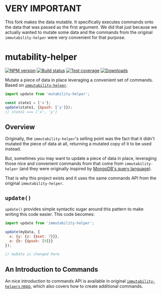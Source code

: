 # VERY IMPORTANT

This fork makes the data mutable. It specifically executes commands onto the data that was passed as the first argument.
We did that just because we actually wanted to mutate some data and the commands from the original
`immutability-helper` were very convenient for that purpose.

mutability-helper
===

[![NPM version][npm-image]][npm-url]
[![Build status][travis-image]][travis-url]
[![Test coverage][coveralls-image]][coveralls-url]
[![Downloads][downloads-image]][downloads-url]

Mutate a piece of data in place leveraging a convenient set of commands.
Based on [`immutability-helper`](https://github.com/kolodny/immutability-helper).

```js
import update from 'mutability-helper';

const state1 = ['x'];
update(state1, {$push: ['y']});
// state1 === ['x', 'y']
```

## Overview

Originally, the `immutability-helper`'s selling point was the fact that it
didn't mutated the piece of data at all, returning a mutated copy of it to be
used instead.

But, sometimes you may want to update a piece of data in place, leveraging
those nice and convenient commands from that come from `immutability-helper`
(and they were originally inspired by [MongoDB's query language](http://docs.mongodb.org/manual/core/crud-introduction/#query)).

That is why this project exists and it uses the same commands API from the
original `immutability-helper`.

## `update()`

`update()` provides simple syntactic sugar around this pattern to make writing this code easier. This code becomes:

```js
import update from 'immutability-helper';

update(myData, {
  x: {y: {z: {$set: 7}}},
  a: {b: {$push: [9]}}
});

// myData is changed here
```

## An Introduction to Commands

An nice introduction to commands API is available in original [`immutability-helpers` repo](https://github.com/kolodny/immutability-helper#update), which also covers how to create additional commands.

[npm-image]: https://img.shields.io/npm/v/mutability-helper.svg?style=flat-square
[npm-url]: https://npmjs.org/package/mutability-helper
[travis-image]: https://img.shields.io/travis/kolodny/immutability-helper.svg?style=flat-square
[travis-url]: https://travis-ci.org/kolodny/immutability-helper
[coveralls-image]: https://img.shields.io/coveralls/kolodny/immutability-helper.svg?style=flat-square
[coveralls-url]: https://coveralls.io/r/kolodny/immutability-helper
[downloads-image]: http://img.shields.io/npm/dm/immutability-helper.svg?style=flat-square
[downloads-url]: https://npmjs.org/package/immutability-helper
